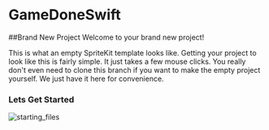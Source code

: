 # GameDoneSwift
##Brand New Project
Welcome to your brand new project! 

This is what an empty SpriteKit template looks like. Getting your project to look like this is fairly simple. 
It just takes a few mouse clicks. You really don't even need to clone this branch if you want to make the 
empty project yourself. We just have it here for convenience.

### Lets Get Started

![starting_files](https://raw.github.com/IBM-MIL/GameDoneSwift/branch/Brand-New-Project/img/starting_files.png)

